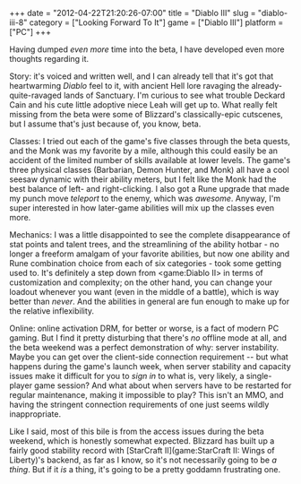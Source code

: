 +++
date = "2012-04-22T21:20:26-07:00"
title = "Diablo III"
slug = "diablo-iii-8"
category = ["Looking Forward To It"]
game = ["Diablo III"]
platform = ["PC"]
+++

Having dumped <i>even more</i> time into the beta, I have developed even more thoughts regarding it.

Story: it's voiced and written well, and I can already tell that it's got that heartwarming <i>Diablo</i> feel to it, with ancient Hell lore ravaging the already-quite-ravaged lands of Sanctuary.  I'm curious to see what trouble Deckard Cain and his cute little adoptive niece Leah will get up to.  What really felt missing from the beta were some of Blizzard's classically-epic cutscenes, but I assume that's just because of, you know, beta.

Classes: I tried out each of the game's five classes through the beta quests, and the Monk was my favorite by a mile, although this could easily be an accident of the limited number of skills available at lower levels.  The game's three physical classes (Barbarian, Demon Hunter, and Monk) all have a cool seesaw dynamic with their ability meters, but I felt like the Monk had the best balance of left- and right-clicking.  I also got a Rune upgrade that made my punch move <i>teleport</i> to the enemy, which was <i>awesome</i>.  Anyway, I'm super interested in how later-game abilities will mix up the classes even more.

Mechanics: I was a little disappointed to see the complete disappearance of stat points and talent trees, and the streamlining of the ability hotbar - no longer a freeform amalgam of your favorite abilities, but now one ability and Rune combination choice from each of six categories - took some getting used to.  It's definitely a step down from <game:Diablo II> in terms of customization and complexity; on the other hand, you can change your loadout whenever you want (even in the middle of a battle), which is way better than <i>never</i>.  And the abilities in general are fun enough to make up for the relative inflexibility.

Online: online activation DRM, for better or worse, is a fact of modern PC gaming.  But I find it pretty disturbing that there's <i>no</i> offline mode at all, and the beta weekend was a perfect demonstration of why: server instability.  Maybe you can get over the client-side connection requirement -- but what happens during the game's launch week, when server stability and capacity issues make it difficult for you to <i>sign in</i> to what is, very likely, a single-player game session?  And what about when servers have to be restarted for regular maintenance, making it impossible to play?  This isn't an MMO, and having the stringent connection requirements of one just seems wildly inappropriate.

Like I said, most of this bile is from the access issues during the beta weekend, which is honestly somewhat expected.  Blizzard has built up a fairly good stability record with [StarCraft II](game:StarCraft II: Wings of Liberty)'s backend, as far as I know, so it's not necessarily going to be <i>a thing</i>.  But if it <i>is</i> a thing, it's going to be a pretty goddamn frustrating one.